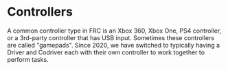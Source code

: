 # Controllers

A common controller type in FRC is an Xbox 360, Xbox One, PS4 controller, or a 3rd-party controller that has USB input.  Sometimes these controllers are called "gamepads".  Since 2020, we have switched to typically having a Driver and Codriver each with their own controller to work together to perform tasks.

